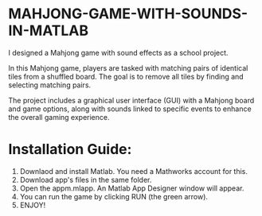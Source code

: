 # MAHJONG-GAME-WITH-SOUNDS-IN-MATLAB

I designed a Mahjong game with sound effects as a school project.

In this Mahjong game, players are tasked with matching pairs of identical tiles from a shuffled board. The goal is to remove all tiles by finding and selecting matching pairs.

The project includes a graphical user interface (GUI) with a Mahjong board and game options, along with sounds linked to specific events to enhance the overall gaming experience.


# Installation Guide:

1) Downlaod and install Matlab. You need a Mathworks account for this.
2) Download app's files in the same folder.
3) Open the appm.mlapp. An Matlab App Designer window will appear.
4) You can run the game by clicking RUN (the green arrow).
5) ENJOY!
